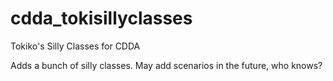 # cdda_tokisillyclasses
Tokiko's Silly Classes for CDDA

Adds a bunch of silly classes. May add scenarios in the future, who knows?
